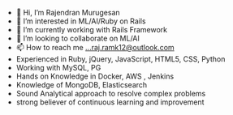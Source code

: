- 👋 Hi, I’m Rajendran Murugesan
- 👀 I’m interested in ML/AI/Ruby on Rails 
- 🌱 I’m currently working with Rails Framework
- 💞️ I’m looking to collaborate on ML/AI
- 📫 How to reach me ...raj.ramk12@outlook.com
-  Experienced in Ruby, jQuery, JavaScript, HTML5, CSS, Python
-  Working with MySQL, PG
-  Hands on Knowledge in Docker, AWS , Jenkins
-  Knowledge of MongoDB, Elasticsearch
-  Sound Analytical approach to resolve complex problems
-  strong believer of continuous learning and improvement 

<!---
rajramk12/rajramk12 is a ✨ special ✨ repository because its `README.md` (this file) appears on your GitHub profile.
You can click the Preview link to take a look at your changes.
--->
